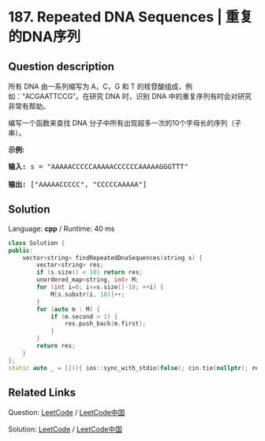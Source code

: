 # 187. Repeated DNA Sequences | 重复的DNA序列

## Question description

<!--If you want to use the English description, use <p>All DNA is composed of a series of nucleotides abbreviated as A, C, G, and T, for example: &quot;ACGAATTCCG&quot;. When studying DNA, it is sometimes useful to identify repeated sequences within the DNA.</p>

<p>Write a function to find all the 10-letter-long sequences (substrings) that occur more than once in a DNA molecule.</p>

<p><strong>Example:</strong></p>

<pre>
<strong>Input:</strong> s = &quot;AAAAACCCCCAAAAACCCCCCAAAAAGGGTTT&quot;

<strong>Output:</strong> [&quot;AAAAACCCCC&quot;, &quot;CCCCCAAAAA&quot;]
</pre>
 instead-->
<p>所有 DNA 由一系列缩写为 A，C，G 和 T 的核苷酸组成，例如：&ldquo;ACGAATTCCG&rdquo;。在研究 DNA 时，识别 DNA 中的重复序列有时会对研究非常有帮助。</p>

<p>编写一个函数来查找 DNA 分子中所有出现超多一次的10个字母长的序列（子串）。</p>

<p><strong>示例:</strong></p>

<pre><strong>输入:</strong> s = &quot;AAAAACCCCCAAAAACCCCCCAAAAAGGGTTT&quot;

<strong>输出:</strong> [&quot;AAAAACCCCC&quot;, &quot;CCCCCAAAAA&quot;]</pre>




## Solution

Language: **cpp**  /  Runtime: 40 ms

```cpp
class Solution {
public:
    vector<string> findRepeatedDnaSequences(string s) {
        vector<string> res;
        if (s.size() < 10) return res;
        unordered_map<string, int> M;
        for (int i=0; i<=s.size()-10; ++i) {
            M[s.substr(i, 10)]++;
        }
        for (auto m : M) {
            if (m.second > 1) {
                res.push_back(m.first);
            }
        }
        return res;
    }
};
static auto _ = [](){ ios::sync_with_stdio(false); cin.tie(nullptr); return 0; }();
```



## Related Links

Question: [LeetCode](https://leetcode.com/problems/repeated-dna-sequences/description/)  /  [LeetCode中国](https://leetcode-cn.com/problems/repeated-dna-sequences/description/)

Solution: [LeetCode](https://leetcode.com/articles/repeated-dna-sequences/)  /  [LeetCode中国](https://leetcode-cn.com/articles/repeated-dna-sequences/)